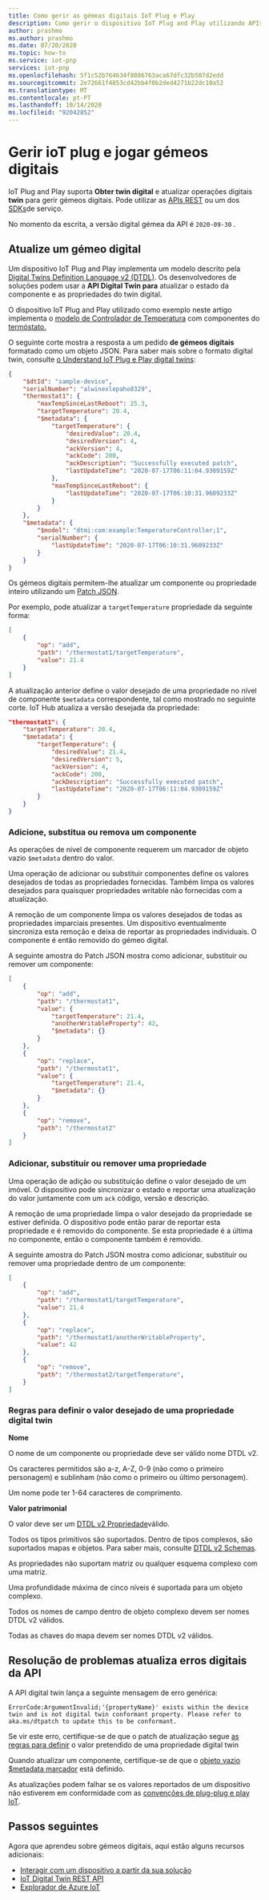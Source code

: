 ```yaml
---
title: Como gerir as gémeas digitais IoT Plug e Play
description: Como gerir o dispositivo IoT Plug and Play utilizando APIs digitais de gémeos
author: prashmo
ms.author: prashmo
ms.date: 07/20/2020
ms.topic: how-to
ms.service: iot-pnp
services: iot-pnp
ms.openlocfilehash: 5f1c52b764634f8086763aca67dfc32b507d2edd
ms.sourcegitcommit: 2e72661f4853cd42bb4f0b2ded4271b22dc10a52
ms.translationtype: MT
ms.contentlocale: pt-PT
ms.lasthandoff: 10/14/2020
ms.locfileid: "92042852"
---
```

# <a name="manage-iot-plug-and-play-digital-twins"></a>Gerir ioT plug e jogar gémeos digitais

IoT Plug and Play suporta **Obter twin digital** e atualizar operações digitais **twin** para gerir gémeos digitais. Pode utilizar as [APIs REST](/rest/api/iothub/service/digitaltwin) ou um dos [SDKs](libraries-sdks.md)de serviço.

No momento da escrita, a versão digital gémea da API é `2020-09-30` .

## <a name="update-a-digital-twin"></a>Atualize um gémeo digital

Um dispositivo IoT Plug and Play implementa um modelo descrito pela [Digital Twins Definition Language v2 (DTDL)](https://github.com/Azure/opendigitaltwins-dtdl). Os desenvolvedores de soluções podem usar a **API Digital Twin para** atualizar o estado da componente e as propriedades do twin digital.

O dispositivo IoT Plug and Play utilizado como exemplo neste artigo implementa o [modelo de Controlador de Temperatura](https://github.com/Azure/opendigitaltwins-dtdl/blob/master/DTDL/v2/samples/TemperatureController.json) com componentes do [termóstato.](https://github.com/Azure/opendigitaltwins-dtdl/blob/master/DTDL/v2/samples/Thermostat.json)

O seguinte corte mostra a resposta a um pedido **de gémeos digitais** formatado como um objeto JSON. Para saber mais sobre o formato digital twin, consulte [o Understand IoT Plug e Play digital twins](./concepts-digital-twin.md#digital-twin-json-format):

```json
{
    "$dtId": "sample-device",
    "serialNumber": "alwinexlepaho8329",
    "thermostat1": {
        "maxTempSinceLastReboot": 25.3,
        "targetTemperature": 20.4,
        "$metadata": {
            "targetTemperature": {
                "desiredValue": 20.4,
                "desiredVersion": 4,
                "ackVersion": 4,
                "ackCode": 200,
                "ackDescription": "Successfully executed patch",
                "lastUpdateTime": "2020-07-17T06:11:04.9309159Z"
            },
            "maxTempSinceLastReboot": {
                "lastUpdateTime": "2020-07-17T06:10:31.9609233Z"
            }
        }
    },
    "$metadata": {
        "$model": "dtmi:com:example:TemperatureController;1",
        "serialNumber": {
            "lastUpdateTime": "2020-07-17T06:10:31.9609233Z"
        }
    }
}
```

Os gémeos digitais permitem-lhe atualizar um componente ou propriedade inteiro utilizando um [Patch JSON](http://jsonpatch.com/).

Por exemplo, pode atualizar a `targetTemperature` propriedade da seguinte forma:

```json
[
    {
        "op": "add",
        "path": "/thermostat1/targetTemperature",
        "value": 21.4
    }
]
```

A atualização anterior define o valor desejado de uma propriedade no nível de componente `$metadata` correspondente, tal como mostrado no seguinte corte. IoT Hub atualiza a versão desejada da propriedade:

```json
"thermostat1": {
    "targetTemperature": 20.4,
    "$metadata": {
        "targetTemperature": {
            "desiredValue": 21.4,
            "desiredVersion": 5,
            "ackVersion": 4,
            "ackCode": 200,
            "ackDescription": "Successfully executed patch",
            "lastUpdateTime": "2020-07-17T06:11:04.9309159Z"
        }
    }
}
```

### <a name="add-replace-or-remove-a-component"></a>Adicione, substitua ou remova um componente

As operações de nível de componente requerem um marcador de objeto vazio `$metadata` dentro do valor.

Uma operação de adicionar ou substituir componentes define os valores desejados de todas as propriedades fornecidas. Também limpa os valores desejados para quaisquer propriedades writable não fornecidas com a atualização.

A remoção de um componente limpa os valores desejados de todas as propriedades imparciais presentes. Um dispositivo eventualmente sincroniza esta remoção e deixa de reportar as propriedades individuais. O componente é então removido do gémeo digital.

A seguinte amostra do Patch JSON mostra como adicionar, substituir ou remover um componente:

```json
[
    {
        "op": "add",
        "path": "/thermostat1",
        "value": {
            "targetTemperature": 21.4,
            "anotherWritableProperty": 42,
            "$metadata": {}
        }
    },
    {
        "op": "replace",
        "path": "/thermostat1",
        "value": {
            "targetTemperature": 21.4,
            "$metadata": {}
        }
    },
    {
        "op": "remove",
        "path": "/thermostat2"
    }
]
```

### <a name="add-replace-or-remove-a-property"></a>Adicionar, substituir ou remover uma propriedade

Uma operação de adição ou substituição define o valor desejado de um imóvel. O dispositivo pode sincronizar o estado e reportar uma atualização do valor juntamente com um `ack` código, versão e descrição.

A remoção de uma propriedade limpa o valor desejado da propriedade se estiver definida. O dispositivo pode então parar de reportar esta propriedade e é removido do componente. Se esta propriedade é a última no componente, então o componente também é removido.

A seguinte amostra do Patch JSON mostra como adicionar, substituir ou remover uma propriedade dentro de um componente:

```json
[
    {
        "op": "add",
        "path": "/thermostat1/targetTemperature",
        "value": 21.4
    },
    {
        "op": "replace",
        "path": "/thermostat1/anotherWritableProperty",
        "value": 42
    },
    {
        "op": "remove",
        "path": "/thermostat2/targetTemperature",
    }
]
```

### <a name="rules-for-setting-the-desired-value-of-a-digital-twin-property"></a>Regras para definir o valor desejado de uma propriedade digital twin

**Nome**

O nome de um componente ou propriedade deve ser válido nome DTDL v2.

Os caracteres permitidos são a-z, A-Z, 0-9 (não como o primeiro personagem) e sublinham (não como o primeiro ou último personagem).

Um nome pode ter 1-64 caracteres de comprimento.

**Valor patrimonial**

O valor deve ser um [DTDL v2 Propriedade](https://github.com/Azure/opendigitaltwins-dtdl/blob/master/DTDL/v2/dtdlv2.md#property)válido.

Todos os tipos primitivos são suportados. Dentro de tipos complexos, são suportados mapas e objetos. Para saber mais, consulte [DTDL v2 Schemas](https://github.com/Azure/opendigitaltwins-dtdl/blob/master/DTDL/v2/dtdlv2.md#schemas).

As propriedades não suportam matriz ou qualquer esquema complexo com uma matriz.

Uma profundidade máxima de cinco níveis é suportada para um objeto complexo.

Todos os nomes de campo dentro de objeto complexo devem ser nomes DTDL v2 válidos.

Todas as chaves do mapa devem ser nomes DTDL v2 válidos.

## <a name="troubleshoot-update-digital-twin-api-errors"></a>Resolução de problemas atualiza erros digitais da API

A API digital twin lança a seguinte mensagem de erro genérica:

`ErrorCode:ArgumentInvalid;'{propertyName}' exists within the device twin and is not digital twin conformant property. Please refer to aka.ms/dtpatch to update this to be conformant.`

Se vir este erro, certifique-se de que o patch de atualização segue [as regras para definir](#rules-for-setting-the-desired-value-of-a-digital-twin-property) o valor pretendido de uma propriedade digital twin

Quando atualizar um componente, certifique-se de que o [objeto vazio $metadata marcador](#add-replace-or-remove-a-component) está definido.

As atualizações podem falhar se os valores reportados de um dispositivo não estiverem em conformidade com as [convenções de plug-plug e play IoT](./concepts-convention.md#writable-properties).

## <a name="next-steps"></a>Passos seguintes

Agora que aprendeu sobre gémeos digitais, aqui estão alguns recursos adicionais:

- [Interagir com um dispositivo a partir da sua solução](quickstart-service-node.md)
- [IoT Digital Twin REST API](/rest/api/iothub/service/digitaltwin)
- [Explorador de Azure IoT](howto-use-iot-explorer.md)